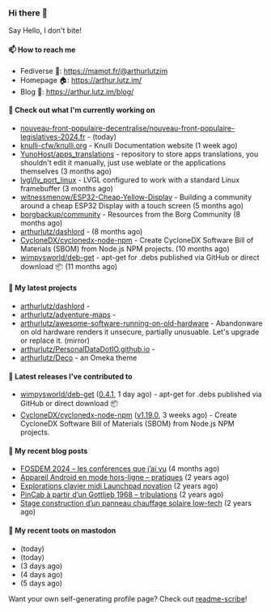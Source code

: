 ### Hi there 👋

Say Hello, I don't bite!

#### 📫 How to reach me

- Fediverse 🐘: https://mamot.fr/@arthurlutzim
- Homepage 🏠: https://arthur.lutz.im/
- Blog 📰: https://arthur.lutz.im/blog/

#### 👷 Check out what I'm currently working on

- [nouveau-front-populaire-decentralise/nouveau-front-populaire-legislatives-2024.fr](https://github.com/nouveau-front-populaire-decentralise/nouveau-front-populaire-legislatives-2024.fr) -  (today)
- [knulli-cfw/knulli.org](https://github.com/knulli-cfw/knulli.org) - Knulli Documentation website (1 week ago)
- [YunoHost/apps_translations](https://github.com/YunoHost/apps_translations) - repository to store apps translations, you shouldn&#39;t edit it manually, just use weblate or the applications themselves (3 months ago)
- [lvgl/lv_port_linux](https://github.com/lvgl/lv_port_linux) - LVGL configured to work with a standard Linux framebuffer (3 months ago)
- [witnessmenow/ESP32-Cheap-Yellow-Display](https://github.com/witnessmenow/ESP32-Cheap-Yellow-Display) - Building a community around a cheap ESP32 Display with a touch screen (5 months ago)
- [borgbackup/community](https://github.com/borgbackup/community) - Resources from the Borg Community (8 months ago)
- [arthurlutz/dashlord](https://github.com/arthurlutz/dashlord) -  (8 months ago)
- [CycloneDX/cyclonedx-node-npm](https://github.com/CycloneDX/cyclonedx-node-npm) - Create CycloneDX Software Bill of Materials (SBOM) from Node.js NPM projects.  (10 months ago)
- [wimpysworld/deb-get](https://github.com/wimpysworld/deb-get) - apt-get for .debs published via GitHub or direct download 📦 (11 months ago)

#### 🌱 My latest projects

- [arthurlutz/dashlord](https://github.com/arthurlutz/dashlord) - 
- [arthurlutz/adventure-maps](https://github.com/arthurlutz/adventure-maps) - 
- [arthurlutz/awesome-software-running-on-old-hardware](https://github.com/arthurlutz/awesome-software-running-on-old-hardware) - Abandonware on old hardware renders it unsecure, partially unusuable. Let&#39;s upgrade or replace it. (mirror)
- [arthurlutz/PersonalDataDotIO.github.io](https://github.com/arthurlutz/PersonalDataDotIO.github.io) - 
- [arthurlutz/Deco](https://github.com/arthurlutz/Deco) - an Omeka theme

#### 🔭 Latest releases I've contributed to

- [wimpysworld/deb-get](https://github.com/wimpysworld/deb-get) ([0.4.1](https://github.com/wimpysworld/deb-get/releases/tag/0.4.1), 1 day ago) - apt-get for .debs published via GitHub or direct download 📦
- [CycloneDX/cyclonedx-node-npm](https://github.com/CycloneDX/cyclonedx-node-npm) ([v1.19.0](https://github.com/CycloneDX/cyclonedx-node-npm/releases/tag/v1.19.0), 3 weeks ago) - Create CycloneDX Software Bill of Materials (SBOM) from Node.js NPM projects. 

#### 📜 My recent blog posts

- [FOSDEM 2024 – les conférences que j’ai vu](https://arthur.lutz.im/blog/2024/02/22/fosdem-2024-les-conferences-que-jai-vu/) (4 months ago)
- [Appareil Android en mode hors-ligne – pratiques](https://arthur.lutz.im/blog/2022/10/17/appareil-android-en-mode-hors-ligne-pratiques/) (2 years ago)
- [Explorations clavier midi Launchpad novation](https://arthur.lutz.im/blog/2022/02/28/explorations-clavier-midi-launchpad-novation/) (2 years ago)
- [PinCab à partir d’un Gottlieb 1968 – tribulations](https://arthur.lutz.im/blog/2022/02/27/pincab-a-partir-dun-gottlieb-1968-tribulations/) (2 years ago)
- [Stage construction d’un panneau chauffage solaire low-tech](https://arthur.lutz.im/blog/2022/02/27/stage-construction-dun-panneau-chauffage-solaire-low-tech/) (2 years ago)

#### 🐘 My recent toots on mastodon

- [](https://mamot.fr/@arthurlutzim/112696422588523753) (today)
- [](https://mamot.fr/@arthurlutzim/112692690552695337) (today)
- [](https://mamot.fr/@arthurlutzim/112678581983432159) (3 days ago)
- [](https://mamot.fr/@arthurlutzim/112671050041250882) (4 days ago)
- [](https://mamot.fr/@arthurlutzim/112665629866472756) (5 days ago)

Want your own self-generating profile page? Check out [readme-scribe](https://github.com/muesli/readme-scribe)!
